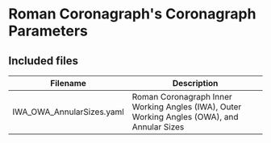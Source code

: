 # Roman Coronagraph's Coronagraph Parameters

## Included files

| Filename                                    | Description                                                                                                                                                    |
|---------------------------------------------|----------------------------------------------------------------------------------------------------------------------------------------------------------------|
| IWA_OWA_AnnularSizes.yaml                   | Roman Coronagraph Inner Working Angles (IWA), Outer Working Angles (OWA), and Annular Sizes                                                                           |